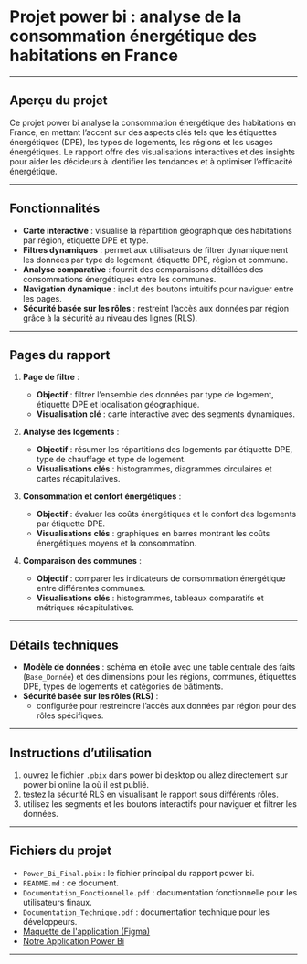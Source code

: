 # Projet power bi : analyse de la consommation énergétique des habitations en France

---

## **Aperçu du projet**

Ce projet power bi analyse la consommation énergétique des habitations en France, en mettant l’accent sur des aspects clés tels que les étiquettes énergétiques (DPE), les types de logements, les régions et les usages énergétiques. Le rapport offre des visualisations interactives et des insights pour aider les décideurs à identifier les tendances et à optimiser l’efficacité énergétique.

---

## **Fonctionnalités**

- **Carte interactive** : visualise la répartition géographique des habitations par région, étiquette DPE et type.
- **Filtres dynamiques** : permet aux utilisateurs de filtrer dynamiquement les données par type de logement, étiquette DPE, région et commune.
- **Analyse comparative** : fournit des comparaisons détaillées des consommations énergétiques entre les communes.
- **Navigation dynamique** : inclut des boutons intuitifs pour naviguer entre les pages.
- **Sécurité basée sur les rôles** : restreint l’accès aux données par région grâce à la sécurité au niveau des lignes (RLS).

---

## **Pages du rapport**

1. **Page de filtre** :
   - **Objectif** : filtrer l’ensemble des données par type de logement, étiquette DPE et localisation géographique.
   - **Visualisation clé** : carte interactive avec des segments dynamiques.

2. **Analyse des logements** :
   - **Objectif** : résumer les répartitions des logements par étiquette DPE, type de chauffage et type de logement.
   - **Visualisations clés** : histogrammes, diagrammes circulaires et cartes récapitulatives.

3. **Consommation et confort énergétiques** :
   - **Objectif** : évaluer les coûts énergétiques et le confort des logements par étiquette DPE.
   - **Visualisations clés** : graphiques en barres montrant les coûts énergétiques moyens et la consommation.

4. **Comparaison des communes** :
   - **Objectif** : comparer les indicateurs de consommation énergétique entre différentes communes.
   - **Visualisations clés** : histogrammes, tableaux comparatifs et métriques récapitulatives.

---

## **Détails techniques**

- **Modèle de données** : schéma en étoile avec une table centrale des faits (`Base_Donnée`) et des dimensions pour les régions, communes, étiquettes DPE, types de logements et catégories de bâtiments.
- **Sécurité basée sur les rôles (RLS)** :
  - configurée pour restreindre l’accès aux données par région pour des rôles spécifiques.

---

## **Instructions d’utilisation**

1. ouvrez le fichier `.pbix` dans power bi desktop ou allez directement sur power bi online la où il est publié.
2. testez la sécurité RLS en visualisant le rapport sous différents rôles.
3. utilisez les segments et les boutons interactifs pour naviguer et filtrer les données.

---

## **Fichiers du projet**

- `Power_Bi_Final.pbix` : le fichier principal du rapport power bi.
- `README.md` : ce document.
- `Documentation_Fonctionnelle.pdf` : documentation fonctionnelle pour les utilisateurs finaux.
- `Documentation_Technique.pdf` : documentation technique pour les développeurs.
- [Maquette de l'application (Figma)](https://www.figma.com/board/vrcrkACxhyLRoLUIdulVMi/Figma-SAE-PowerBI?node-id=5-317&t=kpuoxPvTZKfQBBZD-1)
- [Notre Application Power Bi](https://app.powerbi.com/groups/me/reports/7926c985-2fe4-495e-a8ce-c7fa415a3150/0b3f17d54290d9387d63?experience=power-bi)
---

